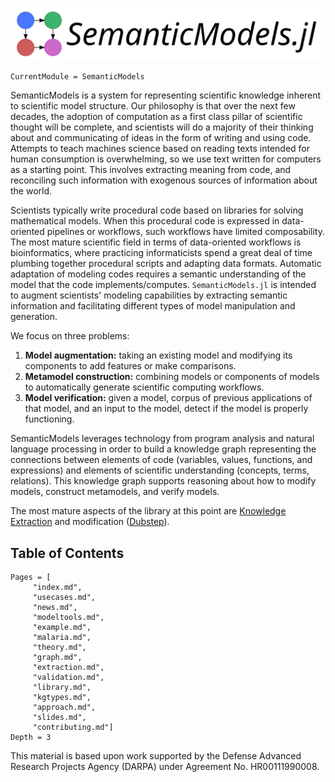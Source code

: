 ![SemanticModels.jl](assets/full-logo.png)

```@meta
CurrentModule = SemanticModels
```

SemanticModels is a system for representing scientific knowledge inherent to scientific model structure.
Our philosophy is that over the next few decades, the adoption of computation as a first class pillar of scientific
thought will be complete, and scientists will do a majority of their thinking about and communicating of ideas in the
form of writing and using code. Attempts to teach machines science based on reading texts intended for human consumption
is overwhelming, so we use text written for computers as a starting point. This involves extracting meaning from code,
and reconciling such information with exogenous sources of information about the world.

Scientists typically write procedural code based on libraries for solving mathematical models. When this procedural
code is expressed in data-oriented pipelines or workflows, such workflows have limited composability. The most mature scientific
field in terms of data-oriented workflows is bioinformatics, where practicing informaticists spend a great deal of time
plumbing together procedural scripts and adapting data formats. Automatic adaptation of modeling codes requires a
semantic understanding of the model that the code implements/computes. ```SemanticModels.jl``` is intended to augment
scientists' modeling capabilities by extracting semantic information and facilitating different types of model
manipulation and generation.

We focus on three problems:

1. **Model augmentation:** taking an existing model and modifying its components to add features or make comparisons.
2. **Metamodel construction:** combining models or components of models to automatically generate scientific computing workflows.
3. **Model verification:** given a model, corpus of previous applications of that model, and an input to the model, detect if the model is properly functioning.

SemanticModels leverages technology from program analysis and natural language processing in order to build a knowledge
graph representing the connections between elements of code (variables, values, functions, and expressions) and elements
of scientific understanding (concepts, terms, relations). This knowledge graph supports reasoning about how to modify
models, construct metamodels, and verify models.

The most mature aspects of the library at this point are [Knowledge Extraction](@ref) and
modification ([Dubstep](@ref)).

## Table of Contents
```@contents
Pages = [
     "index.md",
     "usecases.md",
     "news.md",
     "modeltools.md",
     "example.md",
     "malaria.md",
     "theory.md",
     "graph.md",
     "extraction.md",
     "validation.md",
     "library.md",
     "kgtypes.md",
     "approach.md",
     "slides.md",
     "contributing.md"]
Depth = 3
```


This material is based upon work supported by the Defense Advanced Research Projects Agency (DARPA) under Agreement No. HR00111990008.
